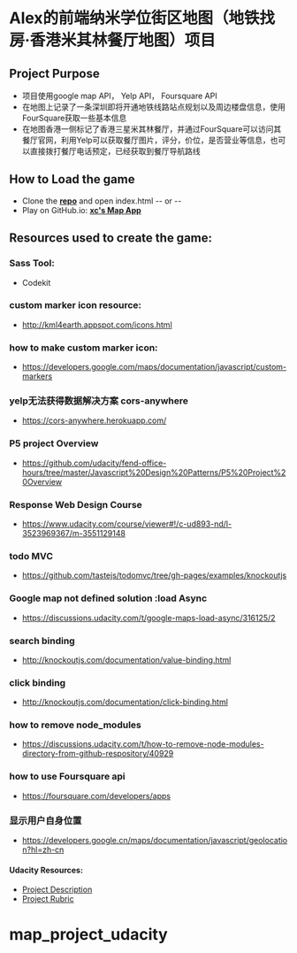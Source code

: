 

Alex的前端纳米学位街区地图（地铁找房·香港米其林餐厅地图）项目
====================
## Project Purpose
- 项目使用google map API， Yelp API， Foursquare API 
- 在地图上记录了一条深圳即将开通地铁线路站点规划以及周边楼盘信息，使用FourSquare获取一些基本信息
- 在地图香港一侧标记了香港三星米其林餐厅，并通过FourSquare可以访问其餐厅官网，利用Yelp可以获取餐厅图片，评分，价位，是否营业等信息，也可以直接拨打餐厅电话预定，已经获取到餐厅导航路线

## How to Load the game

- Clone the **[repo](https://github.com/jzsplk/front-udacity-ArcadeGame.git)** and open index.html -- or --
- Play on GitHub.io: **[xc's Map App](https://jzsplk.github.io/map_project_udacity/)**

## Resources used to create the game:

### Sass Tool:

- Codekit

###  custom marker icon resource:


- <http://kml4earth.appspot.com/icons.html>

### how to make custom marker icon: 

- <https://developers.google.com/maps/documentation/javascript/custom-markers>


### yelp无法获得数据解决方案 cors-anywhere

- <https://cors-anywhere.herokuapp.com/>


### P5 project Overview

- <https://github.com/udacity/fend-office-hours/tree/master/Javascript%20Design%20Patterns/P5%20Project%20Overview>

### Response Web Design Course

- <https://www.udacity.com/course/viewer#!/c-ud893-nd/l-3523969367/m-3551129148>

### todo MVC
- <https://github.com/tastejs/todomvc/tree/gh-pages/examples/knockoutjs>

### Google map not defined solution :load Async
- <https://discussions.udacity.com/t/google-maps-load-async/316125/2>

### search binding
- <http://knockoutjs.com/documentation/value-binding.html>

### click binding
- <http://knockoutjs.com/documentation/click-binding.html>

### how to remove node_modules
- <https://discussions.udacity.com/t/how-to-remove-node-modules-directory-from-github-respository/40929>

### how to use Foursquare api
- <https://foursquare.com/developers/apps>

### 显示用户自身位置
- <https://developers.google.cn/maps/documentation/javascript/geolocation?hl=zh-cn>

#### Udacity Resources:

- [Project Description](https://classroom.udacity.com/nanodegrees/nd001-cn-advanced/parts/b4672613-0d5a-4fb9-bb2d-571c92361fee/modules/4fd8d440-9428-4de7-93c0-4dca17a36700/lessons/2711658591239847/concepts/26294486380923)
- [Project Rubric](https://classroom.udacity.com/nanodegrees/nd001-cn-advanced/parts/b4672613-0d5a-4fb9-bb2d-571c92361fee/modules/4fd8d440-9428-4de7-93c0-4dca17a36700/lessons/2711658591239847/concepts/26906985370923)

# map_project_udacity



